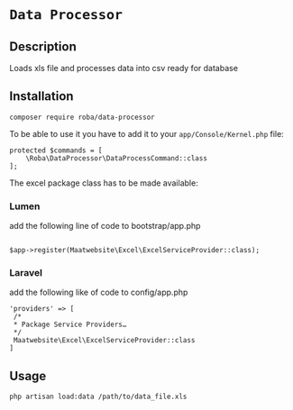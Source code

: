 # `Data Processor`

## Description

Loads xls file and processes data into csv ready for database

## Installation

```
composer require roba/data-processor 
```


To be able to use it you have to add it to your `app/Console/Kernel.php` file:

```
protected $commands = [
    \Roba\DataProcessor\DataProcessCommand::class
];
```

The excel package class has to be made available:

### Lumen

add the following line of code to bootstrap/app.php

```

$app->register(Maatwebsite\Excel\ExcelServiceProvider::class);

```

### Laravel

add the following like of code to config/app.php

```
'providers' => [
 /*
 * Package Service Providers…
 */
 Maatwebsite\Excel\ExcelServiceProvider::class
]

```

## Usage

```
php artisan load:data /path/to/data_file.xls
```

